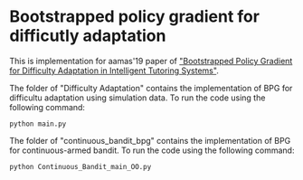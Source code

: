 # Bootstrapped policy gradient for difficutly adaptation
This is implementation for aamas'19 paper of ["Bootstrapped Policy Gradient for Difficulty Adaptation in Intelligent Tutoring Systems"](https://github.com/YaqianZhang/yaqianzhang.github.io/blob/master/papers/17_YaqianZhang_Curvature_Cluster_InformationScience.pdf).

The folder of "Difficulty Adaptation" contains the implementation of BPG for difficultu adaptation using simulation data.
To run the code using the following command:

`python main.py`

The folder of "continuous_bandit_bpg" contains the implementation of BPG for continuous-armed bandit.
To run the code using the following command:

`python Continuous_Bandit_main_OO.py`


